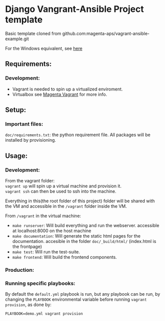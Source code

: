 Django Vangrant-Ansible Project template
========================================

Basic template cloned from github.com:magenta-aps/vagrant-ansible-example.git

For the Windows equivalent, see [here](https://github.com/magenta-aps/vagrant-ansible-example-windows)
## Requirements:

### Development:
- Vagrant is needed to spin up a virtualized enviroment.  
- Virtualbox see [Magenta Vagrant](https://github.com/magenta-aps/vagrant/blob/master/README.md) for more info.

## Setup:

### Important files:
`doc/requirements.txt`: the python requirement file. All packages will be installed by provisioning.




## Usage:
### Development:
From the vagrant folder:  
`vagrant up` will spin up a virtual machine and provision it.  
`vagrant ssh` can then be used to ssh into the machine.

Everything in this(the root folder of this project) folder will be shared with the VM and accessible in the  `/vagrant` folder inside the VM.

From `/vagrant` in the virtual machine:  
- `make runserver`: Will build everything and run the webserver. accessible at localhost:8000 on the host machine
- `make documentation`: Will generate the static html pages for the documentation. accesible in the folder `doc/_build/html/` (index.html is the frontpage)
- `make test`: Will run the test-suite.
- `make frontend`: Will build the frontend components.

### Production:


### Running specific playbooks:

By default the `default.yml` playbook is run, but any playbook can be run, by
changing the `PLAYBOOK` environmental variable before running `vagrant provision`,
as done by:

    PLAYBOOK=demo.yml vagrant provision


